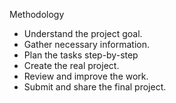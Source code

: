 Methodology
- Understand the project goal.
- Gather necessary information.
- Plan the tasks step-by-step
- Create the real project.
- Review and improve the work.
- Submit and share the final project.
